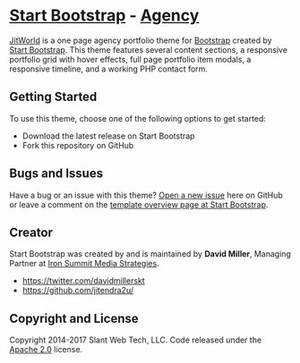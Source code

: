 # [Start Bootstrap](http://startbootstrap.com/) - [Agency](http://slantwebtech.com/)

[JitWorld](http://slantwebtech.com/) is a one page agency portfolio theme for [Bootstrap](http://getbootstrap.com/) created by [Start Bootstrap](http://startbootstrap.com/). This theme features several content sections, a responsive portfolio grid with hover effects, full page portfolio item modals, a responsive timeline, and a working PHP contact form.

## Getting Started

To use this theme, choose one of the following options to get started:
* Download the latest release on Start Bootstrap
* Fork this repository on GitHub

## Bugs and Issues

Have a bug or an issue with this theme? [Open a new issue](https://github.com/jitendra2u/) here on GitHub or leave a comment on the [template overview page at Start Bootstrap](http://slantwebtech.com/).

## Creator

Start Bootstrap was created by and is maintained by **David Miller**, Managing Partner at [Iron Summit Media Strategies](http://www.ironsummitmedia.com/).

* https://twitter.com/davidmillerskt
* https://github.com/jitendra2u/


## Copyright and License

Copyright 2014-2017 Slant Web Tech, LLC. Code released under the [Apache 2.0](https://github.com/jitendra2u/) license.
